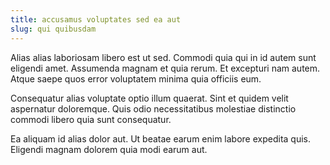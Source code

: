 ```yaml
---
title: accusamus voluptates sed ea aut
slug: qui quibusdam
---
```


Alias alias laboriosam libero est ut sed. Commodi quia qui in id autem sunt eligendi amet. Assumenda magnam et quia rerum. Et excepturi nam autem. Atque saepe quos error voluptatem minima quia officiis eum.

Consequatur alias voluptate optio illum quaerat. Sint et quidem velit aspernatur doloremque. Quis odio necessitatibus molestiae distinctio commodi libero quia sunt consequatur.

Ea aliquam id alias dolor aut. Ut beatae earum enim labore expedita quis. Eligendi magnam dolorem quia modi earum aut.
